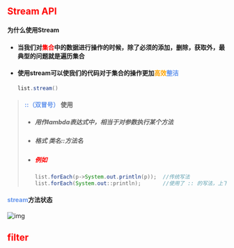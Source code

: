 ## <font color='red'>Stream API</font>



#### 为什么使用Stream

- #### 当我们对<font color='red'>集合</font>中的数据进行操作的时候，除了必须的添加，删除，获取外，最典型的问题就是遍历集合

- #### 使用stream可以使我们的代码对于集合的操作更加<font color='orange'>高效</font><font color='cornflowerblue'>整洁</font>

  ```java
  list.stream()
  ```

  



> #### <font color='cornflowerblue'>::（双冒号）</font> 使用
>
> - ##### 用作lambda表达式中，相当于对参数执行某个方法
>
> - ##### 格式 类名::方法名
>
> - ##### <font color='red'>例如</font> 
>
>   ```java
>   list.forEach(p->System.out.println(p));  //传统写法
>   list.forEach(System.out::println);		 //使用了 :: 的写法，上下都会对list进行遍历输出
>   ```



#### <font color='cornflowerblue'>stream</font>方法状态

![img](https://upload-images.jianshu.io/upload_images/20137031-76a6d9a3548eb882.png?imageMogr2/auto-orient/strip|imageView2/2/w/797/format/webp)





## <font color='red'>filter</font>



